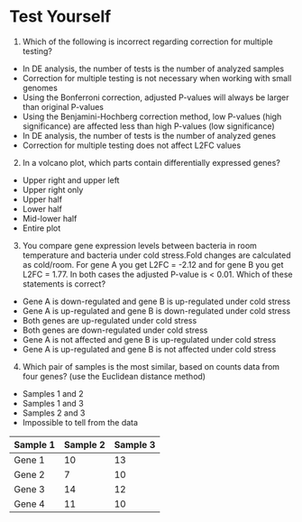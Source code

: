 # Test Yourself

1. Which of the following is incorrect regarding correction for multiple testing?
* In DE analysis, the number of tests is the number of analyzed samples
* Correction for multiple testing is not necessary when working with small genomes
* Using the Bonferroni correction, adjusted P-values will always be larger than original P-values
* Using the Benjamini-Hochberg correction method, low P-values (high significance) are affected less than high P-values (low significance)
* In DE analysis, the number of tests is the number of analyzed genes
* Correction for multiple testing does not affect L2FC values

2. In a volcano plot, which parts contain differentially expressed genes?
* Upper right and upper left
* Upper right only
* Upper half
* Lower half
* Mid-lower half
* Entire plot

3. You compare gene expression levels between bacteria in room temperature and bacteria under cold stress.Fold changes are calculated as cold/room. For gene A you get L2FC = -2.12 and for gene B you get L2FC = 1.77. In both cases the adjusted P-value is < 0.01. Which of these statements is correct?
* Gene A is down-regulated and gene B is up-regulated under cold stress
* Gene A is up-regulated and gene B is down-regulated under cold stress
* Both genes are up-regulated under cold stress
* Both genes are down-regulated under cold stress
* Gene A is not affected and gene B is up-regulated under cold stress
* Gene A is up-regulated and gene B is not affected under cold stress

4. Which pair of samples is the most similar, based on counts data from four genes? (use the Euclidean distance method)
* Samples 1 and 2
* Samples 1 and 3
* Samples 2 and 3
* Impossible to tell from the data
	
| Sample 1 | Sample 2 | Sample 3 |
|----------|----------|----------|
| Gene 1   | 10       | 13       | 12       |
| Gene 2   | 7        | 10       | 6        |
| Gene 3   | 14       | 12       | 16       |
| Gene 4   | 11       | 10       | 14       |